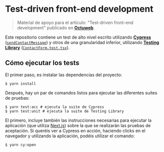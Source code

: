 # Test-driven front-end development

> Material de apoyo para el artículo: "Test-driven front-end development" publicado en [**Octuweb**](https://octuweb.com/).

Este repositorio contiene un test de alto nivel escrito utilizando [**Cypress**](https://www.cypress.io/) ([`sendContactMessage`](./cypress/integration/sendContactMessage.test.ts)) y otros de una granularidad inferior, utilizando [**Testing Library**](https://testing-library.com/) ([`ContactForm.test.tsx`](./components/ContactForm.test.tsx)).

## Cómo ejecutar los tests

El primer paso, es instalar las dependencias del proyecto:

```shell
$ yarn install
```

Después, hay un par de comandos listos para ejecutar las diferentes suites de pruebas:

```shell
$ yarn test:acc # ejecuta la suite de Cypress
$ yarn test:unit # ejecuta la suite de Testing Library
```

El primero, incluye también las instrucciones necesarias para ejecutar la aplicación (que utiliza [Next.js](https://nextjs.org/)) sobre la que se realizarán las pruebas de aceptación. Si queréis ver a Cypress en acción, haciendo clicks en el navegador y utilizando la aplicación, podéis utilizar el comando:

```shell
$ yarn cy:open
```
